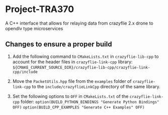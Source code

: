 # Project-TRA370

A C++ interface that allows for relaying data from crazyflie 2.x drone to opendlv type microservices

## Changes to ensure a proper build

1. Add the following command to `CMakeLists.txt` in `crazyflie-lib-cpp` to account for the header files in `crazyflie-link-cpp` library:
   `${CMAKE_CURRENT_SOURCE_DIR}/crazyflie-lib-cpp/crazyflie-link-cpp/include`

2) Move the `PacketUtils.hpp` file from the `examples` folder of `crazyflie-link-cpp` to the `include/crazyflieLinkCpp` directory of the same library.


3) Set the following options to `OFF` in `CMakeLists.txt` of the `crazyflie-link-cpp` folder:
`option(BUILD_PYTHON_BINDINGS "Generate Python Bindings" OFF)`
`option(BUILD_CPP_EXAMPLES "Generate C++ Examples" OFF)`
